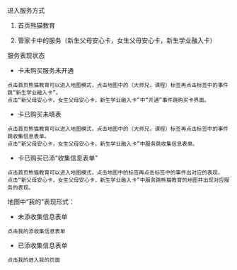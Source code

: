 进入服务方式

1. 首页熊猫教育

2. 管家卡中的服务（新生父母安心卡，女生父母安心卡，新生学业融入卡）

服务表现状态

* 卡未购买服务未开通

```
点击首页熊猫教育可以进入地图模式，点击地图中的（大师兄，课程）标签再点击标签中的事件跳“新生学业融入卡”。
点击“新父母安心卡，女生父母安心卡，新生学业融入卡”中“开通”事件跳购买卡界面。
```

* 卡已购买未填表

```
点击首页熊猫教育可以进入地图模式，点击地图中的（大师兄，课程）标签再点击标签中的事件跳收集信息表单。
点击“新父母安心卡，女生父母安心卡，新生学业融入卡”中服务跳收集信息表单。
```

* 卡已购买已添“收集信息表单”

```
点击首页熊猫教育可以进入地图模式，点击地图中的标签再点击标签中的事件出对应的表现。
点击“新父母安心卡，女生父母安心卡，新生学业融入卡”中服务跳熊猫教育的地图并出现对应服务的表现。
```

地图中“我的”表现形式：

* 未添收集信息表单

```
点击我的添收集信息表单
```

* 已添收集信息表单

```
点击我的进入我的页面
```



